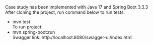 Case study has been implemented with Java 17 and Spring Boot 3.3.3<br />
After cloning the project, run command below to run tests:<br /> 
- mvn test<br />To run project: 
- mvn spring-boot:run<br />
Swagger link: http://localhost:8080/swagger-ui/index.html
